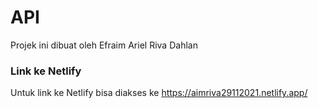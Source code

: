 # API 

Projek ini dibuat oleh Efraim Ariel Riva Dahlan

### Link ke Netlify

Untuk link ke Netlify bisa diakses ke https://aimriva29112021.netlify.app/
